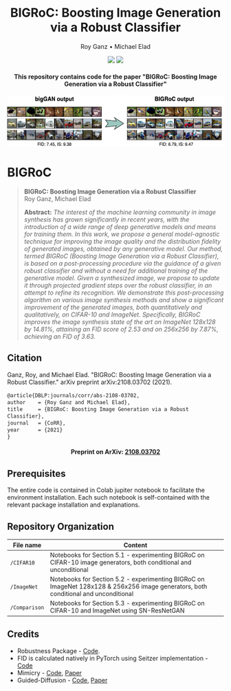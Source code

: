 <h1 align="center">
  <br>
BIGRoC: Boosting Image Generation via a Robust Classifier
  <br>
</h1>
<p align="center">
  <a>Roy Ganz</a> •
  <a>Michael Elad</a>
</p>

<p align="center">
  <img src="https://img.shields.io/endpoint.svg?url=https://paperswithcode.com/badge/bigroc-boosting-image-generation-via-a-robust/image-generation-on-imagenet-128x128">
  <img src="https://img.shields.io/endpoint.svg?url=https://paperswithcode.com/badge/bigroc-boosting-image-generation-via-a-robust/image-generation-on-imagenet-256x256">
</p>

<h4 align="center">This repository contains code for the paper "BIGRoC: Boosting Image Generation via a Robust Classifier"</h4>


<p align="center">
  <img src="https://github.com/royg27/BIGRoC/blob/main/assets/teaser_adversarial_boost.png" height="120">
</p>

# BIGRoC

> **BIGRoC: Boosting Image Generation via a Robust Classifier**<br>
> Roy Ganz, Michael Elad<br>
>
> **Abstract:** *The interest of the machine learning community in image synthesis has grown significantly in recent years, with the introduction of a wide range of deep generative models and means for training them.
In this work, we propose a general model-agnostic technique for improving the image quality and the distribution fidelity of generated images, obtained by any generative model.
Our method, termed BIGRoC (Boosting Image Generation via a Robust Classifier), is based on a post-processing procedure via the guidance of a given robust classifier and without a need for additional training of the generative model.
Given a synthesized image, we propose to update it through projected gradient steps over the robust classifier, in an attempt to refine its recognition.
We demonstrate this post-processing algorithm on various image synthesis methods and show a significant improvement of the generated images, both quantitatively and qualitatively, on CIFAR-10 and ImageNet.
Specifically, BIGRoC improves the image synthesis state of the art on ImageNet 128x128 by 14.81%, attaining an FID score of 2.53 and on 256x256 by 7.87%, achieving an FID of 3.63.*

## Citation

Ganz, Roy, and Michael Elad. "BIGRoC: Boosting Image Generation via a Robust Classifier." arXiv preprint 	arXiv:2108.03702 (2021).

>
    @article{DBLP:journals/corr/abs-2108-03702,
    author    = {Roy Ganz and Michael Elad},
    title     = {BIGRoC: Boosting Image Generation via a Robust Classifier},
    journal   = {CoRR},
    year      = {2021}
    }


<h4 align="center">Preprint on ArXiv: <a href="https://arxiv.org/abs/2108.03702">2108.03702</a></h4>
    
## Prerequisites

The entire code is contained in Colab jupiter notebook to facilitate the environment installation. Each such notebook is self-contained with the relevant package installation and explanations.

## Repository Organization

|File name         | Content |
|----------------------|------|
|`/CIFAR10`| Notebooks for Section 5.1 - experimenting BIGRoC on CIFAR-10 image generators, both conditional and unconditional|
|`/ImageNet`| Notebooks for Section 5.2 - experimenting BIGRoC on ImageNet 128x128 & 256x256 image generators, both conditional and unconditional|
|`/Comparison`| Notebooks for Section 5.3 - experimenting BIGRoC on CIFAR-10 and ImageNet using SN-ResNetGAN|


## Credits
* Robustness Package - [Code](https://github.com/MadryLab/robustness).
* FID is calculated natively in PyTorch using Seitzer implementation - [Code](https://github.com/mseitzer/pytorch-fid)
* Mimicry - [Code](https://github.com/kwotsin/mimicry), [Paper](https://arxiv.org/abs/2005.02494)
* Guided-Diffusion - [Code](https://github.com/openai/guided-diffusion), [Paper](https://arxiv.org/abs/2105.05233)


